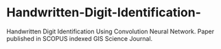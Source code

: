 # Handwritten-Digit-Identification-
Handwritten Digit Identification Using Convolution Neural Network. Paper published in SCOPUS indexed GIS Science Journal.
